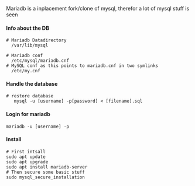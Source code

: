 Mariadb is a inplacement fork/clone of mysql, therefor a lot of mysql stuff is seen

#### Info about the DB
```
# Mariadb Datadirectory
  /var/lib/mysql

# Mariadb conf
  /etc/mysql/mariadb.cnf
# MySQL conf as this points to mariadb.cnf in two symlinks
  /etc/my.cnf

```
  
  
#### Handle the database
```
# restore database
   mysql -u [username] -p[password] < [filename].sql 
```

#### Login for mariadb
```
mariadb -u [username] -p
```


#### Install
```
# First intsall
sudo apt update
sudo apt upgrade
sudo apt install mariadb-server
# Then secure some basic stuff
sudo mysql_secure_installation
```





